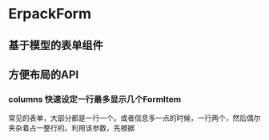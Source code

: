 # ErpackForm

## 基于模型的表单组件

## 方便布局的API

### columns 快速设定一行最多显示几个FormItem

常见的表单，大部分都是一行一个。或者信息多一点的时候，一行两个，然后偶尔夹杂着占一整行的。利用该参数，先根据